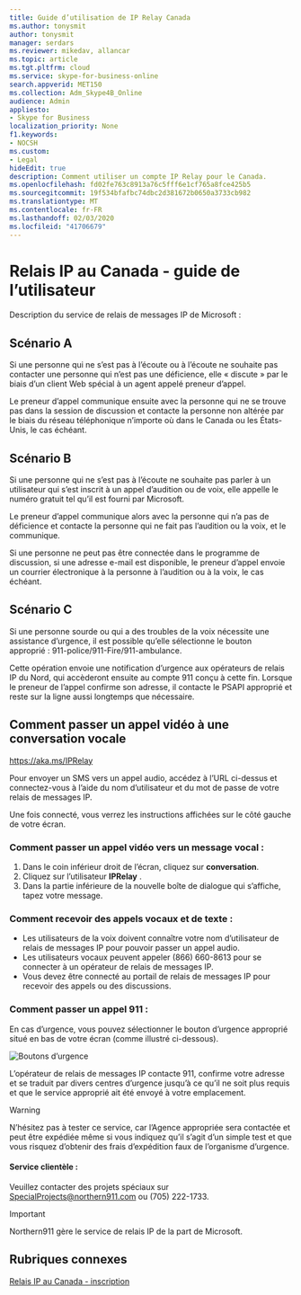 ```yaml
---
title: Guide d’utilisation de IP Relay Canada
ms.author: tonysmit
author: tonysmit
manager: serdars
ms.reviewer: mikedav, allancar
ms.topic: article
ms.tgt.pltfrm: cloud
ms.service: skype-for-business-online
search.appverid: MET150
ms.collection: Adm_Skype4B_Online
audience: Admin
appliesto:
- Skype for Business
localization_priority: None
f1.keywords:
- NOCSH
ms.custom:
- Legal
hideEdit: true
description: Comment utiliser un compte IP Relay pour le Canada.
ms.openlocfilehash: fd02fe763c8913a76c5fff6e1cf765a8fce425b5
ms.sourcegitcommit: 19f534bfafbc74dbc2d381672b0650a3733cb982
ms.translationtype: MT
ms.contentlocale: fr-FR
ms.lasthandoff: 02/03/2020
ms.locfileid: "41706679"
---
```

# <a name="ip-relay-in-canada---user-guide"></a>Relais IP au Canada - guide de l’utilisateur

Description du service de relais de messages IP de Microsoft :

## <a name="scenario-a"></a>Scénario A
Si une personne qui ne s’est pas à l’écoute ou à l’écoute ne souhaite pas contacter une personne qui n’est pas une déficience, elle « discute » par le biais d’un client Web spécial à un agent appelé preneur d’appel.

Le preneur d’appel communique ensuite avec la personne qui ne se trouve pas dans la session de discussion et contacte la personne non altérée par le biais du réseau téléphonique n’importe où dans le Canada ou les États-Unis, le cas échéant.

## <a name="scenario-b"></a>Scénario B
Si une personne qui ne s’est pas à l’écoute ne souhaite pas parler à un utilisateur qui s’est inscrit à un appel d’audition ou de voix, elle appelle le numéro gratuit tel qu’il est fourni par Microsoft.

Le preneur d’appel communique alors avec la personne qui n’a pas de déficience et contacte la personne qui ne fait pas l’audition ou la voix, et le communique.

Si une personne ne peut pas être connectée dans le programme de discussion, si une adresse e-mail est disponible, le preneur d’appel envoie un courrier électronique à la personne à l’audition ou à la voix, le cas échéant.

## <a name="scenario-c"></a>Scénario C
Si une personne sourde ou qui a des troubles de la voix nécessite une assistance d’urgence, il est possible qu’elle sélectionne le bouton approprié : 911-police/911-Fire/911-ambulance.

Cette opération envoie une notification d’urgence aux opérateurs de relais IP du Nord, qui accèderont ensuite au compte 911 conçu à cette fin. Lorsque le preneur de l’appel confirme son adresse, il contacte le PSAPI approprié et reste sur la ligne aussi longtemps que nécessaire.

## <a name="how-to-place-a-text-chat-to-voice-call"></a>Comment passer un appel vidéo à une conversation vocale

https://aka.ms/IPRelay

Pour envoyer un SMS vers un appel audio, accédez à l’URL ci-dessus et connectez-vous à l’aide du nom d’utilisateur et du mot de passe de votre relais de messages IP.

Une fois connecté, vous verrez les instructions affichées sur le côté gauche de votre écran.

### <a name="how-to-make-a-text-to-voice-call"></a>Comment passer un appel vidéo vers un message vocal :
1. Dans le coin inférieur droit de l’écran, cliquez sur **conversation**.
2. Cliquez sur l’utilisateur **IPRelay** .
3. Dans la partie inférieure de la nouvelle boîte de dialogue qui s’affiche, tapez votre message.

### <a name="how-to-receive-a-voice-to-text-call"></a>Comment recevoir des appels vocaux et de texte :
- Les utilisateurs de la voix doivent connaître votre nom d’utilisateur de relais de messages IP pour pouvoir passer un appel audio.
- Les utilisateurs vocaux peuvent appeler (866) 660-8613 pour se connecter à un opérateur de relais de messages IP.
- Vous devez être connecté au portail de relais de messages IP pour recevoir des appels ou des discussions.

### <a name="how-to-place-a-911-call"></a>Comment passer un appel 911 :
En cas d’urgence, vous pouvez sélectionner le bouton d’urgence approprié situé en bas de votre écran (comme illustré ci-dessous).

![Boutons d’urgence](../images/ip-relay-emergency-buttons.png)

L’opérateur de relais de messages IP contacte 911, confirme votre adresse et se traduit par divers centres d’urgence jusqu’à ce qu’il ne soit plus requis et que le service approprié ait été envoyé à votre emplacement.

> [!WARNING]
> N’hésitez pas à tester ce service, car l’Agence appropriée sera contactée et peut être expédiée même si vous indiquez qu’il s’agit d’un simple test et que vous risquez d’obtenir des frais d’expédition faux de l’organisme d’urgence.

#### <a name="customer-support"></a>Service clientèle :
Veuillez contacter des projets spéciaux sur [SpecialProjects@northern911.com](mailto:specialprojects@northern911.com) ou (705) 222-1733.

> [!IMPORTANT]
> Northern911 gère le service de relais IP de la part de Microsoft.

## <a name="related-topics"></a>Rubriques connexes

[Relais IP au Canada - inscription](ip-relay-canada-email-signup.md)






